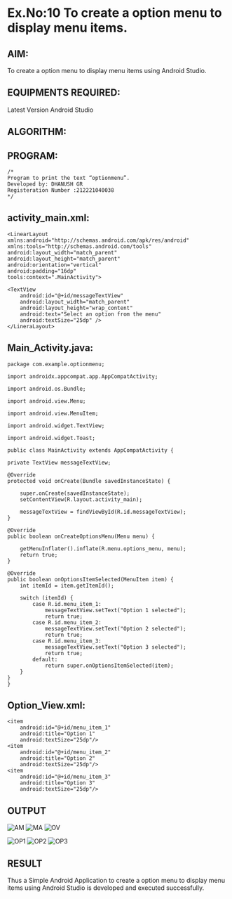 # Ex.No:10 To create a option menu to display menu items.


## AIM:

To create a option menu to display menu items using Android Studio.

## EQUIPMENTS REQUIRED:

Latest Version Android Studio

## ALGORITHM:



## PROGRAM:
```
/*
Program to print the text “optionmenu”.
Developed by: DHANUSH GR
Registeration Number :212221040038
*/
```
## activity_main.xml:
```
<LinearLayout xmlns:android="http://schemas.android.com/apk/res/android"
xmlns:tools="http://schemas.android.com/tools"          
android:layout_width="match_parent"          
android:layout_height="match_parent"          
android:orientation="vertical"         
android:padding="16dp"        
tools:context=".MainActivity">

<TextView
    android:id="@+id/messageTextView"
    android:layout_width="match_parent"
    android:layout_height="wrap_content"
    android:text="Select an option from the menu"
    android:textSize="25dp" />
</LineraLayout>    
```
## Main_Activity.java:
```
package com.example.optionmenu;

import androidx.appcompat.app.AppCompatActivity;

import android.os.Bundle;

import android.view.Menu;

import android.view.MenuItem;

import android.widget.TextView;

import android.widget.Toast;

public class MainActivity extends AppCompatActivity {

private TextView messageTextView;

@Override
protected void onCreate(Bundle savedInstanceState) {

    super.onCreate(savedInstanceState);
    setContentView(R.layout.activity_main);

    messageTextView = findViewById(R.id.messageTextView);
}

@Override
public boolean onCreateOptionsMenu(Menu menu) {

    getMenuInflater().inflate(R.menu.options_menu, menu);
    return true;
}

@Override
public boolean onOptionsItemSelected(MenuItem item) {
    int itemId = item.getItemId();

    switch (itemId) {
        case R.id.menu_item_1:
            messageTextView.setText("Option 1 selected");
            return true;
        case R.id.menu_item_2:
            messageTextView.setText("Option 2 selected");
            return true;
        case R.id.menu_item_3:
            messageTextView.setText("Option 3 selected");
            return true;
        default:
            return super.onOptionsItemSelected(item);
    }
}
}
```
## Option_View.xml:
```
<item
    android:id="@+id/menu_item_1"
    android:title="Option 1"
    android:textSize="25dp"/>
<item
    android:id="@+id/menu_item_2"
    android:title="Option 2"
    android:textSize="25dp"/>
<item
    android:id="@+id/menu_item_3"
    android:title="Option 3"
    android:textSize="25dp"/>
```

## OUTPUT

![AM](https://github.com/Anbuselvan04/Mobile-Application-Development/assets/119410896/a912a6e2-fc0a-4dc3-805a-8c06d449d776)
![MA](https://github.com/Anbuselvan04/Mobile-Application-Development/assets/119410896/61849991-2f4b-464c-a738-523d624007dc)
![OV](https://github.com/Anbuselvan04/Mobile-Application-Development/assets/119410896/8cb0d334-3ecf-4605-aba3-fb513defdb70)

![OP1](https://github.com/Anbuselvan04/Mobile-Application-Development/assets/119410896/88c10d3b-0979-4a14-a6e5-6381d993f28a)
![OP2](https://github.com/Anbuselvan04/Mobile-Application-Development/assets/119410896/13deac71-de1a-4838-8af5-9dfe1eef7c8c)
![OP3](https://github.com/Anbuselvan04/Mobile-Application-Development/assets/119410896/e81187a8-e149-41d9-9199-8c02adc4b9ad)


## RESULT
Thus a Simple Android Application to create a option menu to display menu items using Android Studio is developed and executed successfully.



